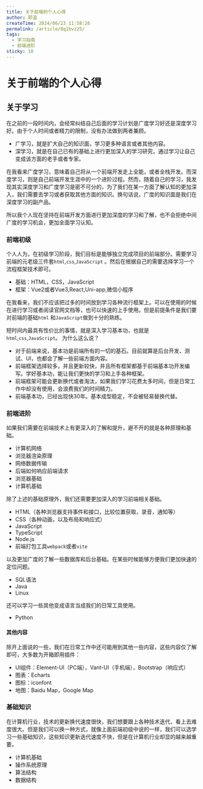 ```yaml
---
title: 关于前端的个人心得
author: 耶温
createTime: 2024/06/23 11:58:26
permalink: /article/8q1bvz25/
tags:
  - 学习指南
  - 前端进阶
sticky: 10
---
```


# 关于前端的个人心得

## 关于学习

在之前的一段时间内，会经常纠结自己后面的学习计划是广度学习好还是深度学习好。由于个人时间或者精力的限制，没有办法做到两者兼顾。

- 广学习，就是扩大自己的知识面，学习更多种语言或者其他内容。
- 深学习，就是在自己已有的基础上进行更加深入的学习研究，通过学习让自己变成该方面的老手或者专家。

在我看来广度学习，意味着自己将从一个前端开发走上全能，或者全栈开发。而深度学习，则是自己前端开发生涯中的一个进阶过程。然而，随着自己的学习，我发现其实深度学习和广度学习是密不可分的，为了我们在某一方面了解认知的更加深入，我们需要去学习或者获取其他方面的知识。换句话说，广度的知识面是我们在深度学习的副产品。

所以我个人现在坚持在前端开发方面进行更加深度的学习和了解，也不会拒绝中间广度的学习机会，更加全面学习认知。

### 前端初级

个人人为，在初级学习阶段，我们目标是能够独立完成项目的前端部分。需要学习前端的元老级三件套`html`,`css`,`JavaScript`
。然后在根据自己的需要选择学习一个流程框架技术即可。

- 基础：HTML，CSS，JavaScript
- 框架：Vue2或者Vue3,React,Uni-app,微信小程序

在我看来，我们不应该把过多的时间放到学习各种流行框架上。可以在使用的时候在进行学习或者阅读官网文档等，也可以快速的上手使用。但是前提条件是我们要对前端的基础`html`
和`JavaScript`做到十分的熟练。

短时间内最具有性价比的事情，就是深入学习基本功，也就是`html`,`css`,`JavaScript`。 为什么这么说？

- 对于前端来说，基本功是前端所有的一切的基石。目前就算是后台开发、测试、UI，也都会了解一些前端方面内容。
- 前端框架选择较多，并且更新较快，并且所有框架都基于前端基本功开发编写。学好基本功，能让我们更快的学习和上手各种框架。
- 前端框架可能会更新换代或者淘汰，如果我们学习花费太多时间，但是日常工作中却没有使用，会浪费我们的时间精力。
- 前端基本功，已经出现快30年。基本成型稳定，不会被轻易替换代替。

### 前端进阶

如果我们需要在前端技术上有更深入的了解和提升，避不开的就是各种原理和基础。

- 计算机网络
- 浏览器渲染原理
- 网络数据传输
- 后端如何响应前端请求
- 浏览器基础
- 计算机基础

除了上述的基础原理外，我们还需要更加深入的学习前端相关基础。

- HTML（各种浏览器支持事件和接口，比较位置获取，录音，通知等）
- CSS（各种动画，以及布局和响应式）
- JavaScript 
- TypeScript
- Node.js
- 前端打包工具`webpack`或者`vite`

以及更加广度的了解一些数据库和后台基础。在某些时候能够方便我们更加快速的定位问题。

- SQL语法
- Java
- Linux

还可以学习一些其他变成语言当成我们的日常工具使用。

- Python


#### 其他内容
除开上面说的一些，我们在日常工作中还可能用到其他一些内容，这些内容仅了解即可，大多数为开箱即用插件：

- UI组件：Element-UI（PC端），Vant-UI（手机端），Bootstrap（响应式）
- 图表：Echarts
- 图标：iconfont
- 地图：Baidu Map，Google Map


### 基础知识

在计算机行业，技术的更新换代速度很快，我们想要跟上各种技术迭代，看上去难度很大。但是我们可以换一种方式，就像上面前端初级中说的一样，我们可以选学习一些基础知识，这些知识更新迭代速度不快，但是在计算机行业却显的越来越重要。

- 计算机基础
- 操作系统原理
- 算法结构
- 数据结构




